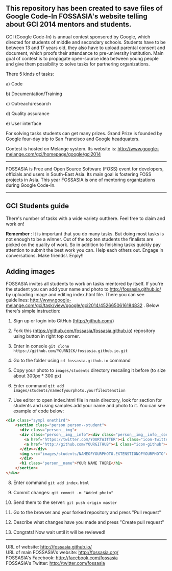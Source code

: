 This repository has been created to save files of Google Code-In FOSSASIA's website telling about GCI 2014 mentors and students.
---
GCI (Google Code-In) is annual contest sponsored by Google, which directed for students of middle and secondary schools. 
Students have to be between 13 and 17 years old, they also have to upload parental consent and document, which proofs their attendance to pre-university institution.
Main goal of contest is to propagate open-source idea between young people and give them possibility to solve tasks for partnering organizations.

There 5 kinds of tasks:

a) Code

b) Documentation/Training

c) Outreach/research

d) Quality assurance

e) User interface

For solving tasks students can get many prizes. Grand Prize is founded by Google four-day trip to San Francisco and Google headquaters.

Contest is hosted on Melange system. Its website is: http://www.google-melange.com/gci/homepage/google/gci2014

---
FOSSASIA is Free and Open Source Software (FOSS) event for developers, officials and users in South-East Asia. Its main goal is fostering FOSS projects in Asia.
This year FOSSASIA is one of mentoring organizations during Google Code-In. 

---
## GCI Students guide

There's number of tasks with a wide variety outthere. Feel free to claim and work on!  

**Remember** : It is important that you do many tasks. But doing most tasks is not enough to be a winner. Out of the top ten students the finalists are picked on the quality of work. So in addition to finishing tasks quickly pay attention to submit the best work you can. Help each others out. Engage in conversations. Make friends!. Enjoy!!

## Adding images

FOSSASIA invites all students to work on tasks mentored by itself. If you're the student you can add your name and photo to http://fossasia.github.io/ by uploading image and editing index.html file. 
There you can see guidelines: http://www.google-melange.com/gci/task/view/google/gci2014/4526650616184832 . Below there's simple instruction:

1) Sign up or login into GitHub (http://github.com/)

2) Fork this (https://github.com/fossasia/fossasia.github.io) repository using button in right top corner.

3) Enter in console `git clone https://github.com/YOURNICK/fossasia.github.io.git`

4) Go to the folder using `cd fossasia.github.io` command

5) Copy your photo to `images/students` directory rescaling it before (to size about 300px * 300 px)

6) Enter command `git add images/students/nameofyourphoto.yourfilextenstion`

7) Use editor to open index.html file in main directory, look for section for students and using samples add your name and photo to it. You can see example of code below:

```html
<div class="sympl onethird">
	<section class="person person--student">
	  <div class="person__img">
      <div class="person__img__info"><div class="person__img__info__cont">
        <a href="https://twitter.com/YOURTWITTER"><i class="icon-twitter"></i></a> <!-- You can remove this line -->
        <a href="http://github.com/YOURGITHUB"><i class="icon-github"></i></a> <!-- You can remove this line -->
      </div></div>
      <img src="images/students/NAMEOFYOURPHOTO.EXTENSTIONOFYOURPHOTO">
	  </div>
	  <h1 class="person__name">YOUR NAME THERE</h1>
	</section>
</div>
```



8) Enter command `git add index.html`

9) Commit changes: `git commit -m "Added photo"`

10) Send them to the server: `git push origin master`

11) Go to the browser and your forked repository and press "Pull request"

12) Describe what changes have you made and press "Create pull request"

13) Congrats! Now wait until it will be reviewed!

---
URL of website: http://fossasia.github.io/  
URL of main FOSSASIA's website: http://fossasia.org/  
FOSSASIA's Facebook: http://facebook.com/fossasia  
FOSSASIA's Twitter: http://twitter.com/fossasia  
